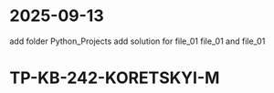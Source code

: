 # 2025-09-13
add folder Python_Projects
add solution for file_01 file_01 and file_01
# TP-KB-242-KORETSKYI-M